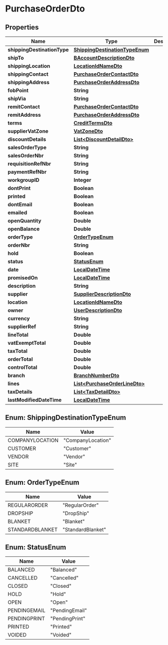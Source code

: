 
# PurchaseOrderDto

## Properties
Name | Type | Description | Notes
------------ | ------------- | ------------- | -------------
**shippingDestinationType** | [**ShippingDestinationTypeEnum**](#ShippingDestinationTypeEnum) |  |  [optional]
**shipTo** | [**BAccountDescriptionDto**](BAccountDescriptionDto.md) |  |  [optional]
**shippingLocation** | [**LocationIdNameDto**](LocationIdNameDto.md) |  |  [optional]
**shippingContact** | [**PurchaseOrderContactDto**](PurchaseOrderContactDto.md) |  |  [optional]
**shippingAddress** | [**PurchaseOrderAddressDto**](PurchaseOrderAddressDto.md) |  |  [optional]
**fobPoint** | **String** |  |  [optional]
**shipVia** | **String** |  |  [optional]
**remitContact** | [**PurchaseOrderContactDto**](PurchaseOrderContactDto.md) |  |  [optional]
**remitAddress** | [**PurchaseOrderAddressDto**](PurchaseOrderAddressDto.md) |  |  [optional]
**terms** | [**CreditTermsDto**](CreditTermsDto.md) |  |  [optional]
**supplierVatZone** | [**VatZoneDto**](VatZoneDto.md) |  |  [optional]
**discountDetails** | [**List&lt;DiscountDetailDto&gt;**](DiscountDetailDto.md) |  |  [optional]
**salesOrderType** | **String** |  |  [optional]
**salesOrderNbr** | **String** |  |  [optional]
**requisitionRefNbr** | **String** |  |  [optional]
**paymentRefNbr** | **String** |  |  [optional]
**workgroupID** | **Integer** |  |  [optional]
**dontPrint** | **Boolean** |  |  [optional]
**printed** | **Boolean** |  |  [optional]
**dontEmail** | **Boolean** |  |  [optional]
**emailed** | **Boolean** |  |  [optional]
**openQuantity** | **Double** |  |  [optional]
**openBalance** | **Double** |  |  [optional]
**orderType** | [**OrderTypeEnum**](#OrderTypeEnum) |  |  [optional]
**orderNbr** | **String** |  |  [optional]
**hold** | **Boolean** |  |  [optional]
**status** | [**StatusEnum**](#StatusEnum) |  |  [optional]
**date** | [**LocalDateTime**](LocalDateTime.md) |  |  [optional]
**promisedOn** | [**LocalDateTime**](LocalDateTime.md) |  |  [optional]
**description** | **String** |  |  [optional]
**supplier** | [**SupplierDescriptionDto**](SupplierDescriptionDto.md) |  |  [optional]
**location** | [**LocationIdNameDto**](LocationIdNameDto.md) |  |  [optional]
**owner** | [**UserDescriptionDto**](UserDescriptionDto.md) |  |  [optional]
**currency** | **String** |  |  [optional]
**supplierRef** | **String** |  |  [optional]
**lineTotal** | **Double** |  |  [optional]
**vatExemptTotal** | **Double** |  |  [optional]
**taxTotal** | **Double** |  |  [optional]
**orderTotal** | **Double** |  |  [optional]
**controlTotal** | **Double** |  |  [optional]
**branch** | [**BranchNumberDto**](BranchNumberDto.md) |  |  [optional]
**lines** | [**List&lt;PurchaseOrderLineDto&gt;**](PurchaseOrderLineDto.md) |  |  [optional]
**taxDetails** | [**List&lt;TaxDetailDto&gt;**](TaxDetailDto.md) |  |  [optional]
**lastModifiedDateTime** | [**LocalDateTime**](LocalDateTime.md) |  |  [optional]


<a name="ShippingDestinationTypeEnum"></a>
## Enum: ShippingDestinationTypeEnum
Name | Value
---- | -----
COMPANYLOCATION | &quot;CompanyLocation&quot;
CUSTOMER | &quot;Customer&quot;
VENDOR | &quot;Vendor&quot;
SITE | &quot;Site&quot;


<a name="OrderTypeEnum"></a>
## Enum: OrderTypeEnum
Name | Value
---- | -----
REGULARORDER | &quot;RegularOrder&quot;
DROPSHIP | &quot;DropShip&quot;
BLANKET | &quot;Blanket&quot;
STANDARDBLANKET | &quot;StandardBlanket&quot;


<a name="StatusEnum"></a>
## Enum: StatusEnum
Name | Value
---- | -----
BALANCED | &quot;Balanced&quot;
CANCELLED | &quot;Cancelled&quot;
CLOSED | &quot;Closed&quot;
HOLD | &quot;Hold&quot;
OPEN | &quot;Open&quot;
PENDINGEMAIL | &quot;PendingEmail&quot;
PENDINGPRINT | &quot;PendingPrint&quot;
PRINTED | &quot;Printed&quot;
VOIDED | &quot;Voided&quot;



